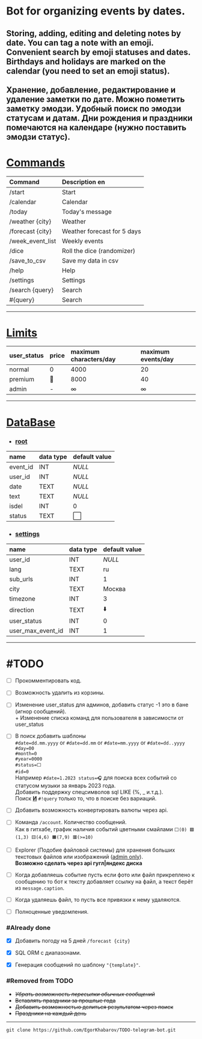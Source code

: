 # Bot for organizing events by dates.
Storing, adding, editing and deleting notes by date.
You can tag a note with an emoji.
Convenient search by emoji statuses and dates.
Birthdays and holidays are marked on the calendar (you need to set an emoji status).<br><br>
Хранение, добавление, редактирование и удаление заметки по дате.
Можно пометить заметку эмодзи.
Удобный поиск по эмодзи статусам и датам.
Дни рождения и праздники помечаются на календаре (нужно поставить эмодзи статус).
---

# [Commands](https://github.com/EgorKhabarov/TODO-telegram-bot/blob/master/lang.py#L453)
| Command          | Description en              |
|:-----------------|:----------------------------|
| /start           | Start                       |
| /calendar        | Calendar                    |
| /today           | Today's message             |
| /weather {city}  | Weather                     |
| /forecast {city} | Weather forecast for 5 days |
| /week_event_list | Weekly events               |
| /dice            | Roll the dice (randomizer)  |      
| /save_to_csv     | Save my data in csv         |     
| /help            | Help                        |                          
| /settings        | Settings                    |
| /search {query}  | Search                      |
| #{query}         | Search                      |

---

# [Limits](https://github.com/EgorKhabarov/TODO-telegram-bot/blob/master/func.py#L712)

| user_status | price | maximum characters/day | maximum events/day |
|:------------|:------|:-----------------------|:-------------------|
| normal      | 0     | 4000                   | 20                 |
| premium     | 🤷    | 8000                   | 40                 |
| admin       | -     | ∞                      | ∞                  |

---

# [DataBase](https://github.com/EgorKhabarov/TODO-telegram-bot/blob/master/func.py#L89)

* ### [root](https://github.com/EgorKhabarov/TODO-telegram-bot/blob/master/func.py#L97)
| name     | data type | default value |
|:---------|:----------|:--------------|
| event_id | INT       | _NULL_        |
| user_id  | INT       | _NULL_        |
| date     | TEXT      | _NULL_        |
| text     | TEXT      | _NULL_        |
| isdel    | INT       | 0             |
| status   | TEXT      | ⬜️            |

* ### [settings](https://github.com/EgorKhabarov/TODO-telegram-bot/blob/master/func.py#L111)
| name              | data type | default value |
|:------------------|:----------|:--------------|
| user_id           | INT       | _NULL_        |
| lang              | TEXT      | ru            |
| sub_urls          | INT       | 1             |
| city              | TEXT      | Москва        |
| timezone          | INT       | 3             |
| direction         | TEXT      | ⬇️            |
| user_status       | INT       | 0             |
| user_max_event_id | INT       | 1             |

---

# #TODO
* [ ] Прокомментировать код.
* [ ] Возможность удалить из корзины.
* [ ] Изменение user_status для админов, добавить статус -1 это в бане (игнор сообщений).<br>+ Изменение списка команд для пользователя в зависимости от user_status
* [ ] В поиск добавить шаблоны<br>`#date=dd.mm.yyyy` or `#date=dd.mm` or `#date=mm.yyyy` or `#date=dd..yyyy`<br>`#day=00`<br>`#month=0`<br>`#year=0000`<br>`#status=⬜️`<br>`#id=0`<br>Например `#date=1.2023 status=🎧` для поиска всех событий со статусом музыки за январь 2023 года.<br>Добавить поддержку спецсимволов sql LIKE (%, _ и.т.д.).<br>Поиск <b><u>И</u></b> `#!query` только то, что в поиске без вариаций.
* [ ] Добавить возможность конвертировать валюты через api.
* [ ] Команда `/account`. Количество сообщений.<br>Как в гитхабе, график наличия событий цветными смайлами `⬜️(0) 🟩(1,3) 🟨(4,6) 🟧(7,9) 🟥(>=10)`


* [ ] Explorer (Подобие файловой системы) для хранения больших текстовых файлов или изображений (<u>admin only</u>).<br><b>Возможно сделать через api гугл|яндекс диска</b>
* [ ] Когда добавляешь событие пусть если фото или файл прикреплено к сообщению то бот к тексту добавляет ссылку на файл, а текст берёт из `message.caption`.
* [ ] Когда удаляешь файл, то пусть все привязки к нему удаляются.

* [ ] Полноценные уведомления.


### #Already done
* [X] Добавить погоду на 5 дней `/forecast {city}`
* [X] SQL ORM с диапазонами.
* [X] Генерация сообщений по шаблону `"{template}"`.


### #Removed from TODO
* <s>_Убрать возможность пересылки обычных сообщений_</s>
* <s>Вставлять праздники за прошлые года</s>
* <s>Добавить возможностью делиться результатом через поиск</s>
* <s>Праздники на каждый день</s>

---

```
git clone https://github.com/EgorKhabarov/TODO-telegram-bot.git
```
